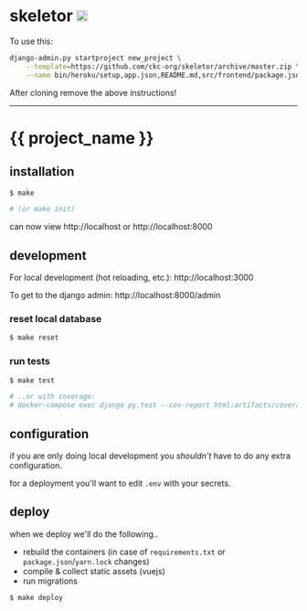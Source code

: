 # skeletor [<img src="https://ckcollab.com/assets/images/badges/badge.svg" alt="CKC" height="20">](https://ckcollab.com)

To use this:

```bash
django-admin.py startproject new_project \
    --template=https://github.com/ckc-org/skeletor/archive/master.zip \
    --name bin/heroku/setup,app.json,README.md,src/frontend/package.json
```

After cloning remove the above instructions!

-------

# {{ project_name }}


## installation

```bash
$ make

# (or make init)
```

can now view http://localhost or http://localhost:8000

## development

For local development (hot reloading, etc.):
http://localhost:3000

To get to the django admin:
http://localhost:8000/admin

### reset local database

```bash
$ make reset
```

### run tests

```bash
$ make test

# ..or with coverage:
# docker-compose exec django py.test --cov-report html:artifacts/coverag
```

## configuration

if you are only doing local development you _shouldn't_ have to do any extra configuration.

for a deployment you'll want to edit `.env` with your secrets.

## deploy

when we deploy we'll do the following.. 
 * rebuild the containers (in case of `requirements.txt` or `package.json`/`yarn.lock` changes)
 * compile & collect static assets (vuejs)
 * run migrations

```bash
$ make deploy
```
